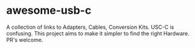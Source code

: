 # awesome-usb-c
A collection of links to Adapters, Cables, Conversion Kits. USC-C is confusing. This project aims to make it simpler to find the right Hardware. PR's welcome.
